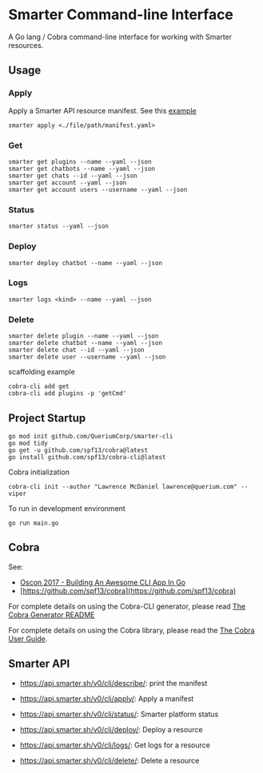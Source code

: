 # Smarter Command-line Interface

A Go lang / Cobra command-line interface for working with Smarter resources.

## Usage

### Apply

Apply a Smarter API resource manifest. See this [example](./data/manifests/example-configuration.yaml)

```console
smarter apply <./file/path/manifest.yaml>
```

### Get

```console
smarter get plugins --name --yaml --json
smarter get chatbots --name --yaml --json
smarter get chats --id --yaml --json
smarter get account --yaml --json
smarter get account users --username --yaml --json
```

### Status

```console
smarter status --yaml --json
```

### Deploy

```console
smarter deploy chatbot --name --yaml --json
```

### Logs

```console
smarter logs <kind> --name --yaml --json
```

### Delete

```console
smarter delete plugin --name --yaml --json
smarter delete chatbot --name --yaml --json
smarter delete chat --id --yaml --json
smarter delete user --username --yaml --json
```

scaffolding example

```console
cobra-cli add get
cobra-cli add plugins -p 'getCmd'
```

## Project Startup

```console
go mod init github.com/QueriumCorp/smarter-cli
go mod tidy
go get -u github.com/spf13/cobra@latest
go install github.com/spf13/cobra-cli@latest
```

Cobra initialization

```console
cobra-cli init --author "Lawrence McDaniel lawrence@querium.com" --viper
```

To run in development environment

```console
go run main.go
```

## Cobra

See:

- [Oscon 2017 - Building An Awesome CLI App In Go](https://spf13.com/presentation/building-an-awesome-cli-app-in-go-oscon/)
- [https://github.com/spf13/cobra](https://github.com/spf13/cobra)

For complete details on using the Cobra-CLI generator, please read [The Cobra Generator README](https://github.com/spf13/cobra-cli/blob/main/README.md)

For complete details on using the Cobra library, please read the [The Cobra User Guide](https://github.com/spf13/cobra/blob/main/site/content/user_guide.md).


## Smarter API

- https://api.smarter.sh/v0/cli/describe/: print the manifest
- https://api.smarter.sh/v0/cli/apply/: Apply a manifest
- https://api.smarter.sh/v0/cli/status/: Smarter platform status
- https://api.smarter.sh/v0/cli/deploy/: Deploy a resource

- https://api.smarter.sh/v0/cli/logs/: Get logs for a resource
- https://api.smarter.sh/v0/cli/delete/: Delete a resource
